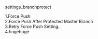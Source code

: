 settings_branchprotect

1.Force Push  
2.Force Push After Protected Master Branch  
3.Retry Force Push Setting.  
4.hogehoge  


